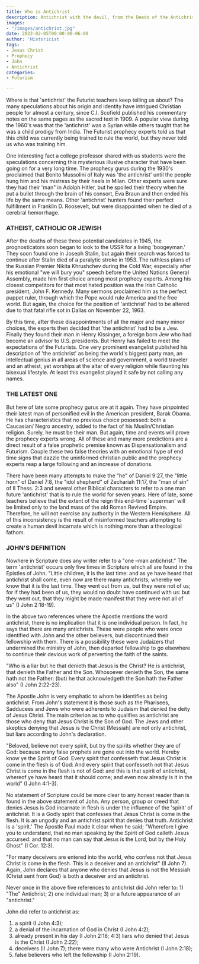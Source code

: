 ```yaml
---
title: Who is Antichrist
description: Antichrist with the devil, from the Deeds of the Antichrist
images:
- "/images/antichrist.jpg"
date: 2022-02-05T00:00:00-06:00
author: 'Historicist '
tags:
- Jesus Christ
- Prophecy
- John
- Antichrist
categories:
- Futurism

---
```

Where is that 'antichrist' the Futurist teachers keep telling us about? The many speculations about his origin and identity have intrigued Christian people for almost a century, since C.I. Scofield published his commentary notes on the same pages as the sacred text in 1909. A popular view during the 1960's was that the 'antichrist' was a Syrian while others taught that he was a child prodigy from India. The Futurist prophecy experts told us that this child was currently being trained to rule the world, but they never told us who was training him.

One interesting fact a college professor shared with us students were the speculations concerning this mysterious illusive character that have been going on for a very long time. The prophecy gurus during the 1930's proclaimed that Benito Mussolini of Italy was 'the antichrist' until the people hung him and his mistress by their heels in Milan. Other experts were sure they had their 'man" in Adolph Hitler, but he spoiled their theory when he put a bullet through the brain of his consort, Eva Braun and then ended his life by the same means. Other 'antichrist' hunters found their perfect fulfillment in Franklin D. Roosevelt, but were disappointed when he died of a cerebral hemorrhage.

### ATHEIST, CATHOLIC OR JEWISH

After the deaths of these three potential candidates in 1945, the prognosticators soon began to look to the USSR for a living 'boogeyman.' They soon found one in Joseph Stalin, but again their search was forced to continue after Stalin died of a paralytic stroke in 1953. The ruthless plans of the Russian Premier Nikita Khrushchev during the Cold War, especially after his emotional "we will bury you" speech before the United Nations General Assembly, made him first choice among most prophecy experts. Among his closest competitors for that most hated position was the Irish Catholic president, John F. Kennedy. Many sermons proclaimed him as the perfect puppet ruler, through which the Pope would rule America and the free world. But again, the choice for the position of 'antichrist' had to be altered due to that fatal rifle sot in Dallas on November 22, 1963.

By this time, after these disappointments of all the major and many minor choices, the experts then decided that 'the antichrist' had to be a Jew. Finally they found their man in Henry Kissinger, a foreign born Jew who had become an advisor to U.S. presidents. But Henry has failed to meet the expectations of the Futurists. One very prominent evangelist published his description of 'the antichrist' as being the world's biggest party man, an intellectual genius in all areas of science and government, a world traveler and an atheist, yet worships at the altar of every religion while flaunting his bisexual lifestyle. At least this evangelist played it safe by not calling any names.

### THE LATEST ONE

But here of late some prophecy gurus are at it again. They have pinpointed their latest man of personified evil in the American president, Barak Obama. He has characteristics that no previous choice possessed: both a Caucasian/ Negro ancestry, added to the fact of his Muslin/Christian religion. Surely, he must be their man. But again, time and events will prove the prophecy experts wrong. All of these and many more predictions are a direct result of a false prophetic premise known as Dispensationalism and Futurism. Couple these two false theories with an emotional hype of end time signs that dazzle the uninformed christian public and the prophecy experts reap a large following and an increase of donations.

There have been many attempts to make the "he" of Daniel 9:27, the "little horn" of Daniel 7:8, the "idol shepherd" of Zechariah 11:17, the "man of sin" of II Thess. 2:3 and several other Biblical characters to refer to a one man future 'antichrist' that is to rule the world for seven years. Here of late, some teachers believe that the extent of the reign this end-time 'superman' will be limited only to the land mass of the old Roman Revived Empire. Therefore, he will not exercise any authority in the Western Hemisphere. All of this inconsistency is the result of misinformed teachers attempting to create a human devil incarnate which is nothing more than a theological fathom.

### JOHN'S DEFINITION

Nowhere in Scripture does any writer refer to a "one –man antichrist." The term 'antichrist' occurs only five times in Scripture which all are found in the Epistles of John. "Little children, it is the last time: and as ye have heard that antichrist shall come, even now are there many antichrists; whereby we know that it is the last time. They went out from us, but they were not of us; for if they had been of us, they would no doubt have continued with us: but they went out, that they might be made manifest that they were not all of us" (I John 2:18-19).

In the above two references where the Apostle mentions the word antichrist, there is no implication that it is one individual person. In fact, he says that there are many antichrists. These were people who were once identified with John and the other believers, but discontinued their fellowship with them. There is a possibility these were Judaizers that undermined the ministry of John, then departed fellowship to go elsewhere to continue their devious work of perverting the faith of the saints.

"Who is a liar but he that denieth that Jesus is the Christ? He is antichrist, that denieth the Father and the Son. Whosoever denieth the Son, the same hath not the Father: (but) he that acknowledgeth the Son hath the Father also" (I John 2:22-23).

The Apostle John is very emphatic to whom he identifies as being antichrist. From John's statement it is those such as the Pharisees, Sadducees and Jews who were adherents to Judaism that denied the deity of Jesus Christ. The main criterion as to who qualifies as antichrist are those who deny that Jesus Christ is the Son of God. The Jews and other skeptics denying that Jesus is the Christ (Messiah) are not only antichrist, but liars according to John's declaration.

"Beloved, believe not every spirit, but try the spirits whether they are of God: because many false prophets are gone out into the world. Hereby know ye the Spirit of God: Every spirit that confesseth that Jesus Christ is come in the flesh is of God: And every spirit that confesseth not that Jesus Christ is come in the flesh is not of God: and this is that spirit of antichrist, whereof ye have heard that it should come; and even now already is it in the world" (I John 4:1-3).

No statement of Scripture could be more clear to any honest reader than is found in the above statement of John. Any person, group or creed that denies Jesus is God incarnate in flesh is under the influence of the 'spirit' of antichrist. It is a Godly spirit that confesses that Jesus Christ is come in the flesh. It is an ungodly and an antichrist spirit that denies that truth. Antichrist is a 'spirit.' The Apostle Paul made it clear when he said; "Wherefore I give you to understand, that no man speaking by the Spirit of God calleth Jesus accursed: and that no man can say that Jesus is the Lord, but by the Holy Ghost" (I Cor. 12:3).

"For many deceivers are entered into the world, who confess not that Jesus Christ is come in the flesh. This is a deceiver and an antichrist" (II John 7). Again, John declares that anyone who denies that Jesus is not the Messiah (Christ sent from God) is both a deceiver and an antichrist.

Never once in the above five references to antichrist did John refer to: 1) "The" Antichrist; 2) one individual man; 3) or a future appearance of an "antichrist."

John did refer to antichrist as:

1. a spirit (I John 4:3);
2. a denial of the incarnation of God in Christ (I John 4:2);  
3. already present in his day (I John 2:18; 4:3) liars who denied that Jesus is the Christ (I John 2:22); 
4. deceivers (II John 7); there were many who were Antichrist (I John 2:18); 
5. false believers who left the fellowship (I John 2:19).